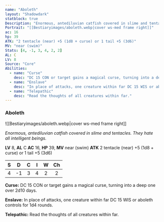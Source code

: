 ```yaml
---
name: "Aboleth"
layout: "Shadowdark"
statblock: true
Description: "Enormous, antediluvian catfish covered in slime and tentacles. They hate all intelligent beings."
Portrait: "[[Bestiaryimages/aboleth.webp|cover ws-med frame right]]"
ac: 16
hp: 39
ATK: "2 tentacle (near) +5 (1d8 + curse) or 1 tail +5 (3d6)"
MV: "near (swim)"
Stats: [4, -1, 3, 4, 2, 2]
AL: C
LV: 8
Source: "Core"
Abilities:
  - name: "Curse"
    desc: "DC 15 CON or target gains a magical curse, turning into a deep one over 2d10 days."
  - name: "Enslave"
    desc: "In place of attacks, one creature within far DC 15 WIS or aboleth controls for 1d4 rounds."
  - name: "Telepathic"
    desc: "Read the thoughts of all creatures within far."
---
```


### Aboleth

![[Bestiaryimages/aboleth.webp|cover ws-med frame right]]

_Enormous, antediluvian catfish covered in slime and tentacles. They hate all intelligent beings._

**LV** 8, **AL** C
**AC** 16, **HP** 39, **MV** near (swim)
**ATK** 2 tentacle (near) +5 (1d8 + curse) or 1 tail +5 (3d6)

|  S  |  D  |  C  |  I  |  W  |  Ch  |
|:---:|:---:|:---:|:---:|:---:|:----:|
| 4 | -1 | 3 | 4 | 2 | 2 |

**Curse:** DC 15 CON or target gains a magical curse, turning into a deep one over 2d10 days.

**Enslave:** In place of attacks, one creature within far DC 15 WIS or aboleth controls for 1d4 rounds.

**Telepathic:** Read the thoughts of all creatures within far.


